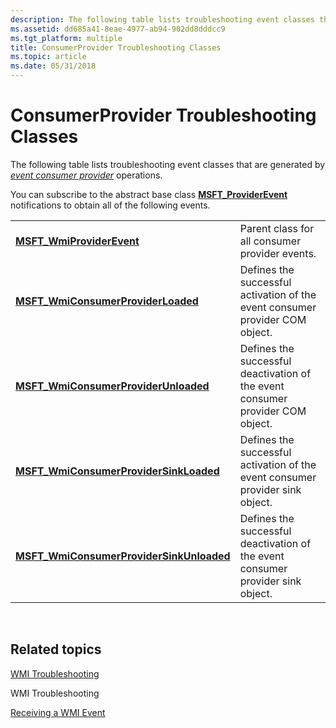 ```yaml
---
description: The following table lists troubleshooting event classes that are generated by event consumer provider operations.
ms.assetid: dd685a41-8eae-4977-ab94-902dd8dddcc9
ms.tgt_platform: multiple
title: ConsumerProvider Troubleshooting Classes
ms.topic: article
ms.date: 05/31/2018
---
```


# ConsumerProvider Troubleshooting Classes

The following table lists troubleshooting event classes that are generated by [*event consumer provider*](gloss-e.md) operations.

You can subscribe to the abstract base class [**MSFT\_ProviderEvent**](/previous-versions/windows/desktop/wmisystemprov/msft-wmiessevent) notifications to obtain all of the following events.



|                                                                                                 |                                                                                 |
|-------------------------------------------------------------------------------------------------|---------------------------------------------------------------------------------|
| [**MSFT\_WmiProviderEvent**](/previous-versions/windows/desktop/wmisystemprov/msft-wmiproviderevent)                               | Parent class for all consumer provider events.                                  |
| [**MSFT\_WmiConsumerProviderLoaded**](/previous-versions/windows/desktop/wmisystemprov/msft-wmiconsumerproviderloaded)             | Defines the successful activation of the event consumer provider COM object.    |
| [**MSFT\_WmiConsumerProviderUnloaded**](/previous-versions/windows/desktop/wmisystemprov/msft-wmiconsumerproviderunloaded)         | Defines the successful deactivation of the event consumer provider COM object.  |
| [**MSFT\_WmiConsumerProviderSinkLoaded**](/previous-versions/windows/desktop/wmisystemprov/msft-wmiconsumerprovidersinkloaded)     | Defines the successful activation of the event consumer provider sink object.   |
| [**MSFT\_WmiConsumerProviderSinkUnloaded**](/previous-versions/windows/desktop/wmisystemprov/msft-wmiconsumerprovidersinkunloaded) | Defines the successful deactivation of the event consumer provider sink object. |



 

## Related topics

<dl> <dt>

[WMI Troubleshooting](wmi-troubleshooting.md)
</dt> <dt>

WMI Troubleshooting
</dt> <dt>

[Receiving a WMI Event](receiving-a-wmi-event.md)
</dt> </dl>

 

 
